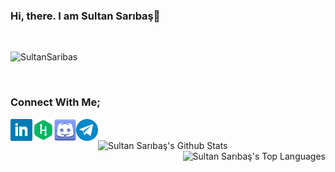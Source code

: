 ### Hi, there. I am Sultan Sarıbaş👋



<br>

![SultanSaribas](https://komarev.com/ghpvc/?username=SultanSaribas&color=lightgrey&label=VISITORS&style=plastic)

<br>



### Connect With Me;

<a href="https://www.linkedin.com/in/sultan-sariba%C5%9F-283920141/">
  <img align="left" alt="SultanSaribas | LinkedIn"  width="35px" src="https://github.com/SultanSaribas/SultanSaribas/blob/master/linkedin.svg" />
</a>
<a href="https://www.hackerrank.com/saribassultan">
  <img align="left" alt="SultanSaribas | HackerRank" width="35px" src="https://github.com/SultanSaribas/SultanSaribas/blob/master/hackerrank.svg" />
</a>
<a href="https://discordapp.com/users/552393322157703168/">
  <img align="left" alt="SultanSaribas | Discord" width="35px" src="https://github.com/SultanSaribas/SultanSaribas/blob/master/discord.svg" />
</a>

<a href="https://telegram.me/ssultii">
  <img align="left" alt="SultanSaribas | Telegram" width="35px" src="https://github.com/SultanSaribas/SultanSaribas/blob/master/telegram.svg" />
</a>

<br>
<br>
<img align="left" alt="Sultan Sarıbaş's Github Stats" src='https://github-readme-stats.vercel.app/api?username=SultanSaribas&show_icons=true&theme=dark'> 

<img align="right" alt="Sultan Sarıbaş's Top Languages" src='https://github-readme-stats.vercel.app/api/top-langs/?username=SultanSaribas&layout=compact&theme=dark'>


